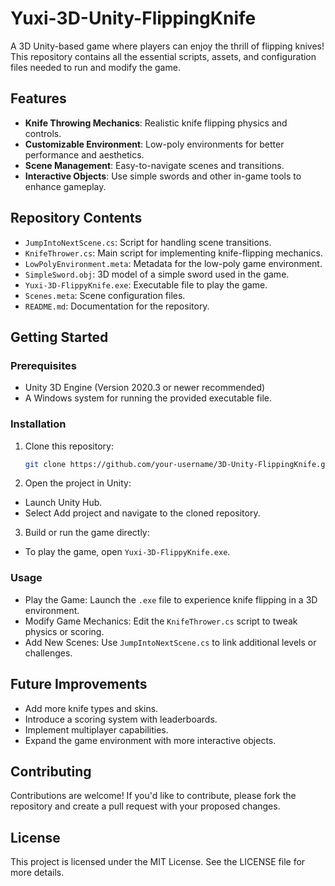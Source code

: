 # Yuxi-3D-Unity-FlippingKnife

A 3D Unity-based game where players can enjoy the thrill of flipping knives! This repository contains all the essential scripts, assets, and configuration files needed to run and modify the game.

## Features
- **Knife Throwing Mechanics**: Realistic knife flipping physics and controls.
- **Customizable Environment**: Low-poly environments for better performance and aesthetics.
- **Scene Management**: Easy-to-navigate scenes and transitions.
- **Interactive Objects**: Use simple swords and other in-game tools to enhance gameplay.

## Repository Contents
- `JumpIntoNextScene.cs`: Script for handling scene transitions.
- `KnifeThrower.cs`: Main script for implementing knife-flipping mechanics.
- `LowPolyEnvironment.meta`: Metadata for the low-poly game environment.
- `SimpleSword.obj`: 3D model of a simple sword used in the game.
- `Yuxi-3D-FlippyKnife.exe`: Executable file to play the game.
- `Scenes.meta`: Scene configuration files.
- `README.md`: Documentation for the repository.

## Getting Started

### Prerequisites
- Unity 3D Engine (Version 2020.3 or newer recommended)
- A Windows system for running the provided executable file.

### Installation
1. Clone this repository:
   ```bash
   git clone https://github.com/your-username/3D-Unity-FlippingKnife.git
2. Open the project in Unity:
 - Launch Unity Hub.
 - Select Add project and navigate to the cloned repository.
3. Build or run the game directly:
 - To play the game, open `Yuxi-3D-FlippyKnife.exe`.

### Usage
- Play the Game: Launch the `.exe` file to experience knife flipping in a 3D environment.
- Modify Game Mechanics: Edit the `KnifeThrower.cs` script to tweak physics or scoring.
- Add New Scenes: Use `JumpIntoNextScene.cs` to link additional levels or challenges.

## Future Improvements
- Add more knife types and skins.
- Introduce a scoring system with leaderboards.
- Implement multiplayer capabilities.
- Expand the game environment with more interactive objects.

## Contributing
Contributions are welcome! If you'd like to contribute, please fork the repository and create a pull request with your proposed changes. 

## License
This project is licensed under the MIT License. See the LICENSE file for more details.
